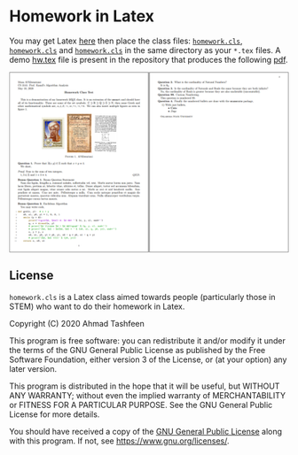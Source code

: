 # Homework in Latex

You may get Latex [here](https://tug.org/texlive/) then place the class files: [`homework.cls`](./src/homework.cls), [`homework.cls`](./src/hwlst.sty) and [`homework.cls`](./src/hwsymb.sty) in the same directory as your `*.tex` files. A demo [hw.tex](./test/hw.tex) file is present in the repository that produces the following [pdf](./test/hw.pdf).

<img src="./media/screenshot.png" align="center" />

## License

`homework.cls` is a Latex class aimed towards people (particularly those in STEM) who want to do their homework in Latex.

Copyright (C) 2020  Ahmad Tashfeen

This program is free software: you can redistribute it and/or modify
it under the terms of the GNU General Public License as published by
the Free Software Foundation, either version 3 of the License, or
(at your option) any later version.

This program is distributed in the hope that it will be useful,
but WITHOUT ANY WARRANTY; without even the implied warranty of
MERCHANTABILITY or FITNESS FOR A PARTICULAR PURPOSE.  See the
GNU General Public License for more details.

You should have received a copy of the [GNU General Public License](COPYING)
along with this program.  If not, see <https://www.gnu.org/licenses/>.
